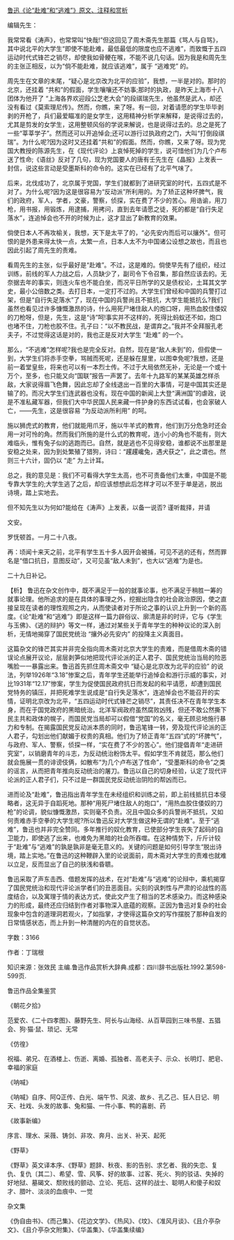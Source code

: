 [鲁迅《论“赴难”和“逃难”》原文、注释和赏析](https://www.vrrw.net/wx/9647.html)

编辑先生：

我常常看《涛声》，也常常叫“快哉!”但这回见了周木斋先生那篇《骂人与自骂》，其中说北平的大学生“即使不能赴难，最低最低的限度也应不逃难”，而致慨于五四运动时代式锋芒之销尽，却使我如骨鲠在喉，不能不说几句话。因为我是和周先生的主张正相反，以为“倘不能赴难，就应该逃难”，属于 “逃难党” 的。

周先生在文章的末尾，“疑心是北京改为北平的应验”，我想，一半是对的。那时的北京，还挂着 “共和”的假面，学生嚷嚷还不妨事;那时的执政，是昨天上海市十八团体为他开了 “上海各界欢迎段公芝老大会”的段祺瑞先生，他虽然是武人，却还没有看过《莫索理尼传》。然而，你瞧，来了呀。有一回，对着请愿的学生毕毕剥剥的开枪了，兵们最爱瞄准的是女学生，这用精神分析学来解释，是说得过去的，尤其是剪发的女学生，这用整顿风俗的学说来解说，也是说得过去的。总之是死了一些“莘莘学子”。然而还可以开追悼会;还可以游行过执政府之门，大叫“打倒段祺瑞”。为什么呢?因为这时又还挂着“共和”的假面。然而，你瞧，又来了呀。现为党国大教授的陈源先生，在《现代评论》上哀悼死掉的学生，说可惜他们为几个卢布送了性命;《语丝》反对了几句，现为党国要人的唐有壬先生在《晶报》上发表一封信，说这些言动是受墨斯科的命令的。这实在已经有了北平气味了。

后来，北伐成功了，北京属于党国，学生们就都到了进研究室的时代，五四式是不对了。为什么呢?因为这是很容易为“反动派”所利用的。为了矫正这种坏脾气，我们的政府，军人，学者，文豪，警察，侦探，实在费了不少的苦心。用诰谕，用刀枪，用书报，用锻炼，用逮捕，用拷问，直到去年请愿之徒，死的都是“自行失足落水”，连追悼会也不开的时候为止，这才显出了新教育的效果。

倘使日本人不再攻榆关，我想，天下是太平了的，“必先安内而后可以攘外”。但可恨的是外患来得太快一点，太繁一点，日本人太不为中国诸公设想之故也，而且也因此引起了周先生的责难。

看周先生的主张，似乎最好是“赴难”。不过，这是难的。倘使早先有了组织，经过训练，前线的军人力战之后，人员缺少了，副司令下令召集，那自然应该去的。无奈据去年的事实，则连火车也不能白坐，而况平日所学的又是债权论，土耳其文学史，最小公倍数之类。去打日本，一定打不过的。大学生们曾经和中国的兵警打过架，但是“自行失足落水”了，现在中国的兵警尚且不抵抗，大学生能抵抗么?我们虽然也看见过许多慷慨激昂的诗，什么用死尸堵住敌人的炮口呀，用热血胶住倭奴的刀枪呀，但是，先生，这是“诗”呵!事实并不这样的，死得比蚂蚁还不如，炮口也堵不住，刀枪也胶不住。孔子曰：“以不教民战，是谓弃之。”我并不全拜服孔老夫子，不过觉得这话是对的，我也正是反对大学生 “赴难” 的一个。

那么，“不逃难”怎样呢?我也是完全反对。自然，现在是“敌人未到”的，但假使一到，大学生们将赤手空拳，骂贼而死呢，还是躲在屋里，以图幸免呢?我想，还是前一着堂皇些，将来也可以有一本烈士传。不过于大局依然无补，无论是一个或十万个，至多，也只能又向“国联”报告一声罢了。去年十九路军的某某英雄怎样杀敌，大家说得眉飞色舞，因此忘却了全线退出一百里的大事情，可是中国其实还是输了的。而况大学生们连武器也没有。现在中国的新闻上大登“满洲国”的虐政，说是不准私藏军器，但我们大中华民国人民来藏一件护身的东西试试看，也会家破人亡，——先生，这是很容易 “为反动派所利用” 的呵。

施以狮虎式的教育，他们就能用爪牙，施以牛羊式的教育，他们到万分危急时还会用一对可怜的角。然而我们所施的是什么式的教育呢，连小小的角也不能有，则大难临头，惟有兔子似的逃跑而已。自然，就是逃也不见得安稳，谁都说不出那里是安稳之处来，因为到处繁殖了猎狗，诗曰：“趯趯巉兔，遇犬获之”，此之谓也。然则三十六计，固仍以 “走” 为上计耳。

总之，我的意见是：我们不可看得大学生太高，也不可责备他们太重，中国是不能专靠大学生的;大学生逃了之后，却应该想想此后怎样才可以不至于单是逃，脱出诗境，踏上实地去。

但不知先生以为何如?能给在《涛声》上发表，以备一说否? 谨听裁择，并请

文安。

罗怃顿首。一月二十八夜。

再：顷闻十来天之前，北平有学生五十多人因开会被捕，可见不逃的还有，然而罪名是“借口抗日，意图反动”，又可见虽“敌人未到”，也大以“逃难”为是也。

二十九日补记。



【析】 鲁迅在杂文创作中，既不满足于一般的就事论事，也不满足于稍胜一筹的就事论理。他所追求的是在具体的事理之外，挖掘出隐含的社会政治原因，使之直接呈现在读者的理性观照之内，从而使读者对于所论之事的认识上升到一个新的高度。《论“赴难”和“逃难”》即是这样一篇力辟俗议、廓清是非的时评，它与《学生与玉佛》、《逃的辩护》等文一样，通过对某些关于青年学生的种种议论的深入剖析，无情地揭穿了国民党统治 “攘外必先安内” 的投降主义真面目。

这篇杂文的锋芒其实并非完全指向周木斋对北京大学生的责难，而是借周木斋的错误论点展开议论，层层剥笋似地把现代评论派的正人君子、国民党统治当局的险恶嘴脸一一暴露出来。鲁迅首先抓住周木斋文中 “疑心是北京改为北平的应验” 的说法，列举1926年“3.18”惨案之后，青年学生还能举行追悼会和游行示威的事实，对比1931年“12.17”惨案，学生为促使国民政府抗日而发起的和平请愿，却遭到国民党特务的镇压，并把死难学生说成是“自行失足落水”，连追悼会也不能召开的实情，证明北京改为北平，“五四运动时代式锋芒之销尽”，其责任决不在青年学生本身，而在于国党政府的黑暗统治。北洋军阀政府虽然腐败凶残，但还不敢公然撕下民主共和政体的幌子，而国民党当局却可以假借“党国”的名义，毫无顾忌地施行暴力和专制。在揭露国民党反动派本质的同时，鲁迅笔锋一转，旁及现代评论派的正人君子，勾划出他们献媚于权贵的真相。他们为了矫正青年“五四”式的“坏脾气”，与政府、军人、警察，侦探一样，“实在费了不少的苦心”。他们提倡青年“走进研究室”，以销磨青年的斗志，为反动统治粉饰太平。假如学生不肯就范，那么他们就会施展一贯的诽谤伎俩，如散布“为几个卢布送了性命”，“受墨斯科的命令”之类的谣言，从而把青年推向反动统治的屠刀。鲁迅以自己的切身经验，认定了现代评论派的正人君子们，只不过是一群国民党反动统治阴险的帮凶而已。

进而论及“赴难”，鲁迅指出青年学生在未经组织和训练之前，即上前线抵抗日本侵略者，这无异于自蹈死地。那种“用死尸堵住敌人的炮口”，“用热血胶住倭奴的刀枪”的论调，貌似慷慨激昂，实则毫不负责。况且中国众多的兵警尚不抵抗，又如何责难赤手空拳的大学生呢?所以鲁迅反对大学生做这种无谓的“赴难”。至于“逃难”，鲁迅也并非完全赞同。多年推行的奴化教育，已使部分学生丧失了起码的自卫能力，即使逃了出来，也难免为黑暗的社会所吞噬。在这种情势下，斤斤计较于“赴难”与“逃难”的孰是孰非是毫无意义的。关键的问题是如何引导学生“脱出诗境，踏上实地。”在鲁迅的这种鞭辟入里的论说面前，周木斋对大学生的责难也就难以立足，反而显出了自己的肤浅和昏聩。

鲁迅采取了声东击西、借题发挥的战术，在对“赴难”与“逃难”的论辩中，乘机揭穿了国民党统治和现代评论派学者们的丑恶面目。尖刻的讽刺性与严肃的论战性的高度结合，以及寓理于情的表达方式，使此文产生了相当的艺术感染力。而这种感染力的形成，最终还应归结到作者对事物深入底蕴的观察。正因为鲁迅对复杂的社会现象中包含的道理洞若观火，了如指掌，才使得这篇杂文的写作摆脱了那种自发的日常情感状态，而上升到一种清醒的内在的自觉状态。

字数：3166

作者：丁瑞根

知识来源：张效民 主编.鲁迅作品赏析大辞典.成都：四川辞书出版社.1992.第598-599页.

鲁迅作品全集鉴赏

《朝花夕拾》

范爱农、《二十四孝图》、藤野先生、阿长与山海经、从百草园到三味书屋、五猖会、狗·猫·鼠、琐记、无常

《仿徨》

祝福、弟兄、在酒楼上、伤逝、离婚、孤独者、高老夫子、示众、长明灯、肥皂、幸福的家庭

《呐喊》

《呐喊》自序、阿Q正传、白光、端午节、风波、故乡、孔乙己、狂人日记、明天、社戏、头发的故事、兔和猫、一件小事、鸭的喜剧、药

《故事新编》

序言、理水、采薇、铸剑、非攻、奔月、出关、补天、起死

《野草》

《野草》英文译本序、《野草》题辞、秋夜、影的告别、求乞者、我的失恋、复仇、复仇〔其二〕、希望、雪、风筝、好的故事、过客、死火、狗的驳诘、失掉的好地狱、墓碣文、颓败线的颤动、立论、死后、这样的战士、聪明人和傻子和奴才、腊叶、淡淡的血痕中、一觉

杂文集

《伪自由书》、《而己集》、《花边文学》、《热风》、《坟》、《准风月谈》、《且介亭杂文》、《且介亭杂文附集》、《华盖集》、《华盖集续编》

